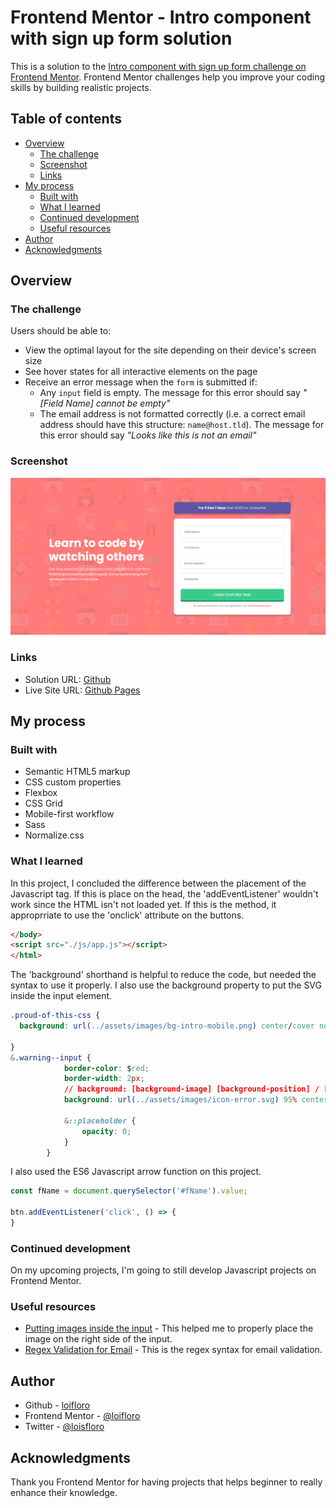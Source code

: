 # Frontend Mentor - Intro component with sign up form solution

This is a solution to the [Intro component with sign up form challenge on Frontend Mentor](https://www.frontendmentor.io/challenges/intro-component-with-signup-form-5cf91bd49edda32581d28fd1). Frontend Mentor challenges help you improve your coding skills by building realistic projects. 

## Table of contents

- [Overview](#overview)
  - [The challenge](#the-challenge)
  - [Screenshot](#screenshot)
  - [Links](#links)
- [My process](#my-process)
  - [Built with](#built-with)
  - [What I learned](#what-i-learned)
  - [Continued development](#continued-development)
  - [Useful resources](#useful-resources)
- [Author](#author)
- [Acknowledgments](#acknowledgments)

## Overview

### The challenge

Users should be able to:

- View the optimal layout for the site depending on their device's screen size
- See hover states for all interactive elements on the page
- Receive an error message when the `form` is submitted if:
  - Any `input` field is empty. The message for this error should say *"[Field Name] cannot be empty"*
  - The email address is not formatted correctly (i.e. a correct email address should have this structure: `name@host.tld`). The message for this error should say *"Looks like this is not an email"*

### Screenshot

![](./screenshot.jpg)


### Links

- Solution URL: [Github](https://github.com/loifloro/intro-component-with-signup-form)
- Live Site URL: [Github Pages](https://loifloro.github.io/intro-component-with-signup-form/dist/)

## My process

### Built with

- Semantic HTML5 markup
- CSS custom properties
- Flexbox
- CSS Grid
- Mobile-first workflow
- Sass 
- Normalize.css

### What I learned
In this project, I concluded the difference between the placement of the Javascript tag. If this is place on the head, the 'addEventListener' wouldn't work since the HTML isn't not loaded yet. If this is the method, it approprriate to use the 'onclick' attribute on the buttons. 

```html
</body>
<script src="./js/app.js"></script>
</html>
```

The 'background' shorthand is helpful to reduce the code, but needed the syntax to use it properly. I also use the background property to put the SVG inside the input element.
```css
.proud-of-this-css {
  background: url(../assets/images/bg-intro-mobile.png) center/cover no-repeat $red;

}
&.warning--input {
            border-color: $red;
            border-width: 2px;    
            // background: [background-image] [background-position] / [background-size] [background-repeat] [background-attachment] [background-origin] [background-clip] [background-color];
            background: url(../assets/images/icon-error.svg) 95% center / auto no-repeat; 
            
            &::placeholder {
                opacity: 0;
            }
        }
```
I also used the ES6 Javascript arrow function on this project. 
```js
const fName = document.querySelector('#fName').value;

btn.addEventListener('click', () => {
}
```

### Continued development

On my upcoming projects, I'm going to still develop Javascript projects on Frontend Mentor. 

### Useful resources

- [Putting images inside the input]( https://codepen.io/j_holtslander/pen/Yxdqwd?editors=1100) - This helped me to properly place the image on the right side of the input. 
- [Regex Validation for Email]( https://regexr.com/3e48o) - This is the regex syntax for email validation. 



## Author

- Github - [loifloro](https://github.com/loifloro/)
- Frontend Mentor - [@loifloro](https://www.frontendmentor.io/profile/loifloro)
- Twitter - [@loisfloro](https://www.twitter.com/yourusername)

## Acknowledgments

Thank you Frontend Mentor for having projects that helps beginner to really enhance their knowledge.
